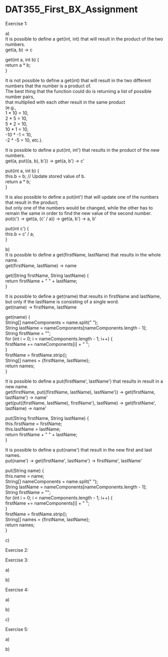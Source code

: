 # DAT355_First_BX_Assignment



Exercise 1:

a) <br>
It is possible to define a get(int, int) that will result in the product of the two numbers.<br>
get(a, b) -> c<br>

get(int a, int b) { <br>
    return a * b; <br>
}

It is not possible to define a get(int) that will result in the two different numbers that the number is a product of.<br>
The best thing that the function could do is returning a list of possible number pairs,<br>
that multiplied with each other result in the same product<br>
(e.g., <br>
1 * 10 = 10,<br>
2 * 5 = 10, <br>
5 * 2 = 10, <br>
10 * 1 = 10, <br>
-10 * -1 = 10, <br>
-2 * -5 = 10, etc.).


It is possible to define a put(int, int') that results in the product of the new numbers.<br>
get(a, put((a, b), b')) -> get(a, b') -> c'<br>

put(int a, int b) {<br>
    this.b = b; // Update stored value of b.<br>
    return a * b;<br>
}

It is also possible to define a put(int') that will update one of the numbers that result in the product;<br>
but only one of the numbers would be changed, while the other has to remain the same in order to find the new value of the second number.<br>
put(c') -> get(a, (c' / a)) -> get(a, b') -> a, b'<br>

put(int c') {<br>
    this.b = c' / a;<br>
}


b) <br>
It is possible to define a get(firstName, lastName) that results in the whole name.<br>
get(firstName, lastName) -> name<br>

get(String firstName, String lastName) {<br>
    return firstName + " " + lastName;<br>
}

It is possible to define a get(name) that results in firstName and lastName,<br>
but only if the lastName is consisting of a single word.<br>
get(name) -> firstName, lastName<br>

get(name) {<br>
    String[] nameComponents = name.split(" ");<br>
    String lastName = nameComponents[nameComponents.length - 1];<br>
    String firstName = "";<br>
    for (int i = 0; i < nameComponents.length - 1; i++) {<br>
        firstName += nameComponents[i] + " ";<br>
    }<br>
    firstName = firstName.strip();<br>
    String[] names = {firstName, lastName};<br>
    return names;<br>
}


It is possible to define a put(firstName', lastName') that results in result in a new name.<br>
get(firstName, put((firstName, lastName), lastName')) -> get(firstName, lastName') -> name'<br>
get(put((firstName, lastName), firstName'), lastName) -> get(firstName', lastName) -> name'<br>

put(String firstName, String lastName) {<br>
    this.firstName = firstName;<br>
    this.lastName = lastName;<br>
    return firstName + " " + lastName;<br>
}

It is possible to define a put(name') that result in the new first and last names.<br>
put(name') -> get(firstName', lastName') -> firstName', lastName'<br>

put(String name) {<br>
    this.name = name;<br>
    String[] nameComponents = name.split(" ");<br>
    String lastName = nameComponents[nameComponents.length - 1];<br>
    String firstName = "";<br>
    for (int i = 0; i < nameComponents.length - 1; i++) {<br>
        firstName += nameComponents[i] + " ";<br>
    }<br>
    firstName = firstName.strip();<br>
    String[] names = {firstName, lastName};<br>
    return names;<br>
}

c) <br>




Exercise 2:





Exercise 3:


a) <br>

b) <br>




Exercise 4:

a) <br>

b) <br>

c) <br>


Exercise 5:

a) <br>

b) <br>







